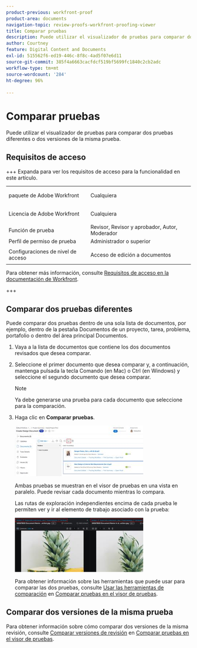 ```yaml
---
product-previous: workfront-proof
product-area: documents
navigation-topic: review-proofs-workfront-proofing-viewer
title: Comparar pruebas
description: Puede utilizar el visualizador de pruebas para comparar dos pruebas diferentes o dos versiones de la misma prueba.
author: Courtney
feature: Digital Content and Documents
exl-id: 515562f6-ed19-446c-8f8c-4ad5f07e6d11
source-git-commit: 385f4a6663cacfdcf519bf5699fc1840c2cb2adc
workflow-type: tm+mt
source-wordcount: '284'
ht-degree: 96%

---
```


# Comparar pruebas

Puede utilizar el visualizador de pruebas para comparar dos pruebas diferentes o dos versiones de la misma prueba.

## Requisitos de acceso

+++ Expanda para ver los requisitos de acceso para la funcionalidad en este artículo.

<table style="table-layout:auto"> 
 <col> 
 <col> 
 <tbody> 
  <tr> 
   <td role="rowheader">paquete de Adobe Workfront</td> 
   <td> <p>Cualquiera</p> </td> 
  </tr> 
  <tr> 
   <td role="rowheader">Licencia de Adobe Workfront</td> 
   <td> <p>Cualquiera</p> </td> 
  </tr> 
  <tr> 
   <td role="rowheader">Función de prueba </td> 
   <td>Revisor, Revisor y aprobador, Autor, Moderador</td> 
  </tr> 
  <tr> 
   <td role="rowheader">Perfil de permiso de prueba </td> 
   <td>Administrador o superior</td> 
  </tr> 
  <tr> 
   <td role="rowheader">Configuraciones de nivel de acceso</td> 
   <td> <p>Acceso de edición a documentos</p> </td> 
  </tr> 
 </tbody> 
</table>

Para obtener más información, consulte [Requisitos de acceso en la documentación de Workfront](/help/quicksilver/administration-and-setup/add-users/access-levels-and-object-permissions/access-level-requirements-in-documentation.md).

+++

## Comparar dos pruebas diferentes

Puede comparar dos pruebas dentro de una sola lista de documentos, por ejemplo, dentro de la pestaña Documentos de un proyecto, tarea, problema, portafolio o dentro del área principal Documentos.

1. Vaya a la lista de documentos que contiene los dos documentos revisados que desea comparar.
1. Seleccione el primer documento que desea comparar y, a continuación, mantenga pulsada la tecla Comando (en Mac) o Ctrl (en Windows) y seleccione el segundo documento que desea comparar.

   >[!NOTE]
   >
   >Ya debe generarse una prueba para cada documento que seleccione para la comparación.

1. Haga clic en **Comparar pruebas**.

   <!--
   <p data-mc-conditions="QuicksilverOrClassic.Draft mode">If this button is not visible, ensure that two proofed documents are selected.</p>
   -->

   ![Comparar pruebas](assets/compare-proofs-select-docs-350x138.jpg)

   Ambas pruebas se muestran en el visor de pruebas en una vista en paralelo. Puede revisar cada documento mientras lo compara.

   Las rutas de exploración independientes encima de cada prueba le permiten ver y ir al elemento de trabajo asociado con la prueba:

   ![Comparar rutas de exploración de pruebas](assets/compare-proofs-breadcrumbs-350x148.jpg)

   Para obtener información sobre las herramientas que puede usar para comparar las dos pruebas, consulte [Usar las herramientas de comparación](../../../../workfront-proof/wp-work-proofsfiles/review-proofs-wpv/compare-proofs.md#using-compare-tools) en [Comparar pruebas en el visor de pruebas](../../../../workfront-proof/wp-work-proofsfiles/review-proofs-wpv/compare-proofs.md).

## Comparar dos versiones de la misma prueba

Para obtener información sobre cómo comparar dos versiones de la misma revisión, consulte [Comparar versiones de revisión](../../../../workfront-proof/wp-work-proofsfiles/review-proofs-wpv/compare-proofs.md#comparing-proof-versions) en [Comparar pruebas en el visor de pruebas](../../../../workfront-proof/wp-work-proofsfiles/review-proofs-wpv/compare-proofs.md).
